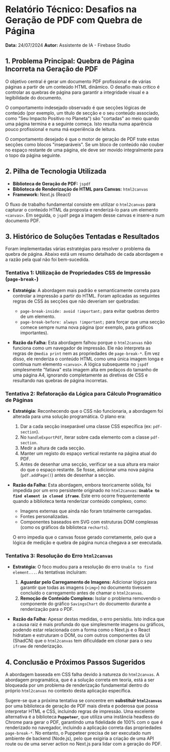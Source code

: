 # Relatório Técnico: Desafios na Geração de PDF com Quebra de Página

**Data:** 24/07/2024
**Autor:** Assistente de IA - Firebase Studio

## 1. Problema Principal: Quebra de Página Incorreta na Geração de PDF

O objetivo central é gerar um documento PDF profissional e de várias páginas a partir de um conteúdo HTML dinâmico. O desafio mais crítico é controlar as quebras de página para garantir a integridade visual e a legibilidade do documento.

O comportamento indesejado observado é que secções lógicas de conteúdo (por exemplo, um título de secção e o seu conteúdo associado, como "Seu Impacto Positivo no Planeta") são "cortadas" ao meio quando uma página termina e a seguinte começa. Isto resulta numa aparência pouco profissional e numa má experiência de leitura.

O comportamento desejado é que o motor de geração de PDF trate estas secções como blocos "inseparáveis". Se um bloco de conteúdo não couber no espaço restante de uma página, ele deve ser movido integralmente para o topo da página seguinte.

## 2. Pilha de Tecnologia Utilizada

- **Biblioteca de Geração de PDF:** `jspdf`
- **Biblioteca de Renderização de HTML para Canvas:** `html2canvas`
- **Framework:** Next.js (React)

O fluxo de trabalho fundamental consiste em utilizar o `html2canvas` para capturar o conteúdo HTML da proposta e renderizá-lo para um elemento `<canvas>`. Em seguida, o `jspdf` pega a imagem desse canvas e insere-a num documento PDF.

## 3. Histórico de Soluções Tentadas e Resultados

Foram implementadas várias estratégias para resolver o problema da quebra de página. Abaixo está um resumo detalhado de cada abordagem e a razão pela qual não foi bem-sucedida.

### Tentativa 1: Utilização de Propriedades CSS de Impressão (`page-break-`)

- **Estratégia:** A abordagem mais padrão e semanticamente correta para controlar a impressão a partir do HTML. Foram aplicadas as seguintes regras de CSS às secções que não deveriam ser quebradas:
  - `page-break-inside: avoid !important;` para evitar quebras dentro de um elemento.
  - `page-break-before: always !important;` para forçar que uma secção comece sempre numa nova página (por exemplo, para gráficos importantes).

- **Razão da Falha:** Esta abordagem falhou porque o `html2canvas` não funciona como um navegador de impressão. Ele não interpreta as regras de `@media print` nem as propriedades de `page-break-*`. Em vez disso, ele renderiza o conteúdo HTML como uma única imagem longa e contínua num elemento `<canvas>`. A lógica subsequente no `jspdf` simplesmente "fatiava" esta imagem alta em pedaços do tamanho de uma página A4, ignorando completamente as diretivas de CSS e resultando nas quebras de página incorretas.

### Tentativa 2: Refatoração da Lógica para Cálculo Programático de Páginas

- **Estratégia:** Reconhecendo que o CSS não funcionaria, a abordagem foi alterada para uma solução programática. O plano era:
  1. Dar a cada secção inseparável uma classe CSS específica (ex: `pdf-section`).
  2. No `handleExportPdf`, iterar sobre cada elemento com a classe `pdf-section`.
  3. Medir a altura de cada secção.
  4. Manter um registo do espaço vertical restante na página atual do PDF.
  5. Antes de desenhar uma secção, verificar se a sua altura era maior do que o espaço restante. Se fosse, adicionar uma nova página (`pdf.addPage()`) antes de desenhar a secção.

- **Razão da Falha:** Esta abordagem, embora teoricamente sólida, foi impedida por um erro persistente originado no `html2canvas`: **`Unable to find element in cloned iframe`**. Este erro ocorre frequentemente quando a biblioteca tenta renderizar conteúdo complexo, como:
    - Imagens externas que ainda não foram totalmente carregadas.
    - Fontes personalizadas.
    - Componentes baseados em SVG com estruturas DOM complexas (como os gráficos da biblioteca `recharts`).
  
  O erro impedia que o canvas fosse gerado corretamente, pelo que a lógica de medição e quebra de página nunca chegava a ser executada.

### Tentativa 3: Resolução do Erro `html2canvas`

- **Estratégia:** O foco mudou para a resolução do erro `Unable to find element...`. As tentativas incluíram:
  1. **Aguardar pelo Carregamento de Imagens:** Adicionar lógica para garantir que todas as imagens (`<img>`) no documento tivessem concluído o carregamento antes de chamar o `html2canvas`.
  2. **Remoção de Conteúdo Complexo:** Isolar o problema removendo o componente do gráfico `SavingsChart` do documento durante a renderização para o PDF.
  
- **Razão da Falha:** Apesar destas medidas, o erro persistiu. Isto indica que a causa raiz é mais profunda do que simplesmente imagens ou gráficos, podendo estar relacionada com a forma como o Next.js e o React hidratam e estruturam o DOM, ou com outros componentes da UI (ShadCN) que o `html2canvas` tem dificuldade em clonar para o seu `iframe` de renderização.

## 4. Conclusão e Próximos Passos Sugeridos

A abordagem baseada em CSS falha devido à natureza do `html2canvas`. A abordagem programática, que é a solução correta em teoria, está a ser bloqueada por um problema de renderização fundamental dentro do próprio `html2canvas` no contexto desta aplicação específica.

Sugere-se que a próxima tentativa se concentre em **substituir `html2canvas`** por uma biblioteca de geração de PDF mais direta e poderosa que possa interpretar HTML e CSS, incluindo regras de impressão. Uma excelente alternativa é a biblioteca **`Puppeteer`**, que utiliza uma instância headless do Chrome para gerar o PDF, garantindo uma fidelidade de 100% com o que é renderizado no navegador, incluindo a aplicação correta das propriedades `page-break-*`. No entanto, o Puppeteer precisa de ser executado num ambiente de backend (Node.js), pelo que exigiria a criação de uma API route ou de uma server action no Next.js para lidar com a geração do PDF.